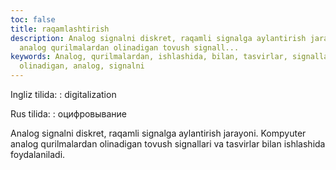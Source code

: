 ```yaml
---
toc: false
title: raqamlashtirish
description: Analog signalni diskret, raqamli signalga aylantirish jarayoni. Kompyuter
  analog qurilmalardan olinadigan tovush signall...
keywords: Analog, qurilmalardan, ishlashida, bilan, tasvirlar, signallari, tovush,
  olinadigan, analog, signalni
---
```


Ingliz tilida:
:   digitalization

Rus tilida:
:   оцифровывание

Analog signalni diskret, raqamli signalga aylantirish jarayoni. Kompyuter analog qurilmalardan olinadigan tovush signallari va tasvirlar bilan ishlashida foydalaniladi.